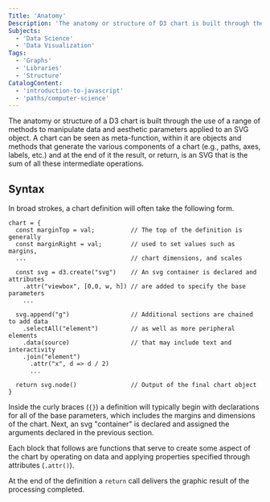 ```yaml
---
Title: 'Anatomy'
Description: 'The anatomy or structure of D3 chart is built through the use of a range of methods to manipulate data and aesthetic parameters applied to an SVG object.'
Subjects:
  - 'Data Science'
  - 'Data Visualization'
Tags:
  - 'Graphs'
  - 'Libraries'
  - 'Structure'
CatalogContent:
  - 'introduction-to-javascript'
  - 'paths/computer-science'
---
```


The anatomy or structure of a D3 chart is built through the use of a range of methods to manipulate data and aesthetic parameters applied to an SVG object. A chart can be seen as meta-function, within it are objects and methods that generate the various components of a chart (e.g., paths, axes, labels, etc.) and at the end of it the result, or return, is an SVG that is the sum of all these intermediate operations.

## Syntax

In broad strokes, a chart definition will often take the following form.

```pseudo
chart = {
  const marginTop = val;          // The top of the definition is generally
  const marginRight = val;        // used to set values such as margins,
  ...                             // chart dimensions, and scales

  const svg = d3.create("svg")    // An svg container is declared and attributes
    .attr("viewbox", [0,0, w, h]) // are added to specify the base parameters
    ...

  svg.append("g")                 // Additional sections are chained to add data
    .selectAll("element")         // as well as more peripheral elements
    .data(source)                 // that may include text and interactivity
    .join("element")
      .attr("x", d => d / 2)
      ...

  return svg.node()               // Output of the final chart object
}
```

Inside the curly braces (`{}`) a definition will typically begin with declarations for all of the base parameters, which includes the margins and dimensions of the chart. Next, an svg "container" is declared and assigned the arguments declared in the previous section.

Each block that follows are functions that serve to create some aspect of the chart by operating on data and applying properties specified through attributes (`.attr()`).

At the end of the definition a `return` call delivers the graphic result of the processing completed.
